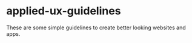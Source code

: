 # applied-ux-guidelines
These are some simple guidelines to create better looking websites and apps.
